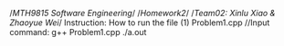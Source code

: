 /*MTH9815 Software Engineering*/
/*Homework2*/
/*Team02: Xinlu Xiao & Zhaoyue Wei*/
Instruction:
  How to run the file
 (1) Problem1.cpp
     //Input command:
     g++ Problem1.cpp
     ./a.out
